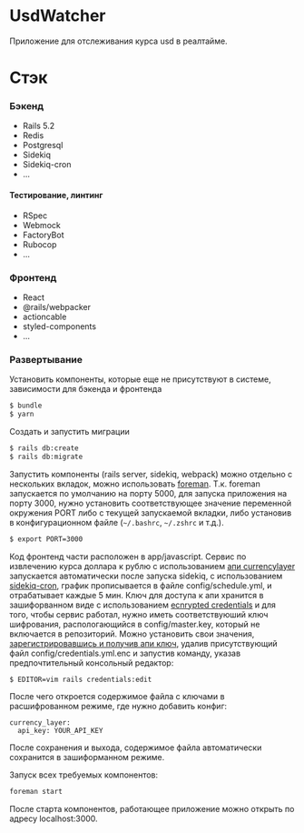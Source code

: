 # UsdWatcher

Приложение для отслеживания курса usd в реалтайме.

# Стэк

### Бэкенд

* Rails 5.2
* Redis
* Postgresql
* Sidekiq
* Sidekiq-cron
* ...

#### Тестирование, линтинг

* RSpec
* Webmock
* FactoryBot
* Rubocop
* ...

### Фронтенд

* React
* @rails/webpacker
* actioncable
* styled-components
* ...

### Развертывание

Установить компоненты, которые еще не присутствуют в системе, зависимости для бэкенда и фронтенда

```bash
$ bundle
$ yarn
```

Создать и запустить миграции

```bash
$ rails db:create
$ rails db:migrate
```

Запустить компоненты (rails server, sidekiq, webpack) можно отдельно с нескольких вкладок, можно использовать [foreman](https://github.com/ddollar/foreman).
Т.к. foreman запускается по умолчанию на порту 5000, для запуска приложения на порту 3000, нужно установить соответствующее значение переменной окружения PORT либо с текущей запускаемой вкладки, либо установив в конфигурационном файле (`~/.bashrc`, `~/.zshrc` и т.д.).


```bash
$ export PORT=3000
```

Код фронтенд части расположен в app/javascript. Сервис по извлечению курса доллара к рублю с использованием [апи currencylayer](https://currencylayer.com) запускается автоматически после запуска sidekiq, с использованием [sidekiq-cron](https://github.com/ondrejbartas/sidekiq-cron), график прописывается в файле config/schedule.yml, и отрабатывает каждые 5 мин. Ключ для доступа к апи хранится в зашифорванном виде с использованием [ecnrypted credentials](https://www.engineyard.com/blog/rails-encrypted-credentials-on-rails-5.2) и для того, чтобы сервис работал, нужно иметь соответствуюший ключ шифрования, распологающийся в config/master.key, который не включается в репозиторий. Можно установить свои значения, [зарегистрировавшись и получив апи ключ](https://currencylayer.com), удалив присутствующий файл config/credentials.yml.enc и запустив команду, указав предпочтительный консольный редактор:

```bash
$ EDITOR=vim rails credentials:edit
```

После чего откроется содержимое файла с ключами в расшифрованном режиме, где нужно добавить конфиг:

```
currency_layer:
  api_key: YOUR_API_KEY
```

После сохранения и выхода, содержимое файла автоматически сохранится в зашиформанном режиме.

Запуск всех требуемых компонентов:

```bash
foreman start
```

После старта компонентов, работающее приложение можно открыть по адресу localhost:3000.
